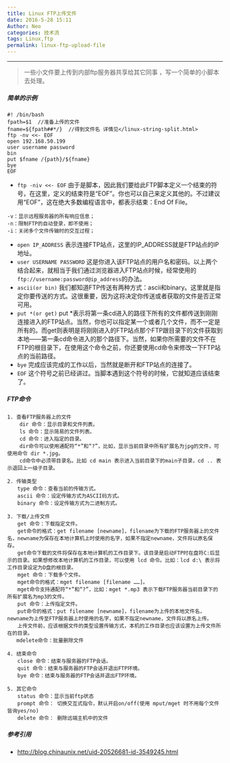 ```yaml
---
title: Linux FTP上传文件
date: 2016-5-28 15:11
Author: Neo
categories: 技术流
tags: Linux,ftp
permalink: linux-ftp-upload-file
---
```


----

> 一些小文件要上传到内部ftp服务器共享给其它同事 ，写一个简单的小脚本去处理。

##### 简单的示例

```
#! /bin/bash
fpath=$1  //准备上传的文件
fname=${fpath##*/}  //得到文件名 详情见</linux-string-split.html>
ftp -nv <<- EOF
open 192.168.50.199
user username password
bin
put $fname /{path}/${fname}
bye
EOF
```
- `ftp -niv <<- EOF` 由于是脚本，因此我们要给此FTP脚本定义一个结束的符号，在这里，定义的结束符是“EOF”。你也可以自己来定义其他的。不过建议用“EOF”，这在绝大多数编程语言中，都表示结束：End Of File。

```
-v：显示远程服务器的所有响应信息；
-n：限制FTP的自动登录，即不使用；
-i：关闭多个文件传输时的交互过程；
```
- `open IP_ADDRESS` 表示连接FTP站点，这里的IP_ADDRESS就是FTP站点的IP地址。
- `user USERNAME PASSWORD`  这是你进入该FTP站点的用户名和密码。以上两个结合起来，就相当于我们通过浏览器进入FTP站点时候，经常使用的`ftp://username:password@ip_address`的办法。
- `ascii(or bin)` 我们都知道FTP传送有两种方式：ascii和binary。这里就是指定你要传送的方式。这很重要，因为这将决定你传送或者获取的文件是否正常可用。
- `put *(or get)` put *表示将第一条cd进入的路径下所有的文件都传送到刚刚连接进入的FTP站点。当然，你也可以指定某一个或者几个文件，而不一定是所有的。而get则表明是将刚刚进入的FTP站点那个FTP跟目录下的文件获取到本地——第一条cd命令进入的那个路径下。当然，如果你所需要的文件不在FTP的根目录下，在使用这个命令之前，你还要使用cd命令来修改一下FTP站点的当前路径。
- `bye` 完成应该完成的工作以后，当然就是断开和FTP站点的连接了。
- `EOF` 这个符号之前已经讲过。当脚本遇到这个符号的时候，它就知道应该结束了。

##### FTP命令

```
1. 查看FTP服务器上的文件
    dir 命令：显示目录和文件列表。
    ls 命令：显示简易的文件列表。
    cd 命令：进入指定的目录。
    dir命令可以使用通配符“*”和“?”，比如，显示当前目录中所有扩展名为jpg的文件，可使用命令 dir *.jpg。
    cd命令中必须带目录名。比如 cd main 表示进入当前目录下的main子目录，cd .. 表示退回上一级子目录。

2. 传输类型
　　type 命令：查看当前的传输方式。
　　ascii 命令：设定传输方式为ASCII码方式。
　　binary 命令：设定传输方式为二进制方式。

3. 下载/上传文件
　　get 命令：下载指定文件。
　　get命令的格式：get filename [newname]，filename为下载的FTP服务器上的文件名，newname为保存在本地计算机上时使用的名字，如果不指定newname，文件将以原名保存。
　　get命令下载的文件将保存在本地计算机的工作目录下。该目录是启动FTP时在盘符C:后显示的目录。如果想修改本地计算机的工作目录，可以使用 lcd 命令。比如：lcd d:\ 表示将工作目录设定为D盘的根目录。
　　mget 命令：下载多个文件。
　　mget命令的格式：mget filename [filename ……]。
　　mget命令支持通配符“*”和“?”，比如：mget *.mp3 表示下载FTP服务器当前目录下的所有扩展名为mp3的文件。
　　put 命令：上传指定文件。
　　put命令的格式：put filename [newname]，filename为上传的本地文件名，newname为上传至FTP服务器上时使用的名字，如果不指定newname，文件将以原名上传。
　　上传文件前，应该根据文件的类型设置传输方式，本机的工作目录也应该设置为上传文件所在的目录。
   mdelete命令：批量删除文件

4. 结束命令
　　close 命令：结束与服务器的FTP会话。
　　quit 命令：结束与服务器的FTP会话并退出FTP环境。
　　bye 命令：结束与服务器的FTP会话并退出FTP环境。

5. 其它命令
　　status 命令：显示当前ftp状态
　　prompt 命令： 切换交互式指令，默认开启on/off(使用 mput/mget 时不用每个文件皆询yes/no)
　　delete 命令： 删除远端主机中的文件
```

##### 参考引用
- <http://blog.chinaunix.net/uid-20526681-id-3549245.html>



